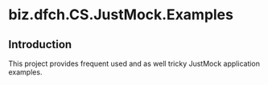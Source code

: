 # biz.dfch.CS.JustMock.Examples

## Introduction

This project provides frequent used and as well tricky JustMock application examples.

